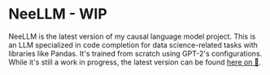 # NeeLLM - WIP
NeeLLM is the latest version of my causal language model project. This is an LLM specialized in code completion for data science-related tasks with libraries like Pandas. It's trained from scratch using GPT-2's configurations. While it's still a work in progress, the latest version can be found [here on 🤗](https://huggingface.co/dneelay/codeparrot-ds-accelerate).

